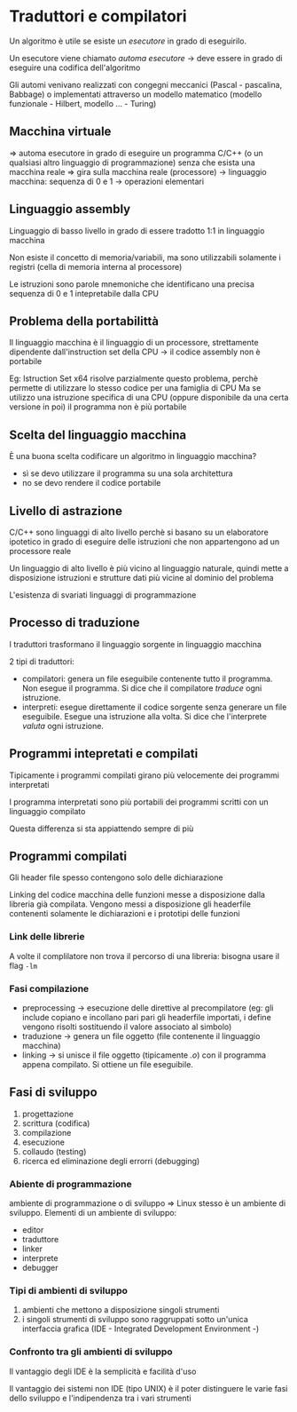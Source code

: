 # Traduttori e compilatori
Un algoritmo è utile se esiste un _esecutore_ in grado di eseguirilo.

Un esecutore viene chiamato _automa esecutore_ -> deve essere in grado di eseguire una codifica dell'algoritmo

Gli automi venivano realizzati con congegni meccanici (Pascal - pascalina, Babbage) o implementati attraverso un modello matematico (modello funzionale - Hilbert, modello ... - Turing)

## Macchina virtuale
=> automa esecutore in grado di eseguire un programma C/C++ (o un qualsiasi altro linguaggio di programmazione) senza che esista una macchina reale
=> gira sulla macchina reale (processore) -> linguaggio macchina: sequenza di 0 e 1 -> operazioni elementari

## Linguaggio assembly
Linguaggio di basso livello in grado di essere tradotto 1:1 in linguaggio macchina

Non esiste il concetto di memoria/variabili, ma sono utilizzabili solamente i registri (cella di memoria interna al processore)

Le istruzioni sono parole mnemoniche che identificano una precisa sequenza di 0 e 1 intepretabile dalla CPU

## Problema della portabilittà
Il linguaggio macchina è il linguaggio di un processore, strettamente dipendente dall'instruction set della CPU -> il codice assembly non è portabile

Eg: Istruction Set x64 risolve parzialmente questo problema, perchè permette di utilizzare lo stesso codice per una famiglia di CPU
Ma se utilizzo una istruzione specifica di una CPU (oppure disponibile da una certa versione in poi) il programma non è più portabile

## Scelta del linguaggio macchina
È una buona scelta codificare un algoritmo in linguaggio macchina?
 - sì se devo utilizzare il programma su una sola architettura
 - no se devo rendere il codice portabile

## Livello di astrazione
C/C++ sono linguaggi di alto livello perchè si basano su un elaboratore ipotetico in grado di eseguire delle istruzioni che non appartengono ad un processore reale

Un linguaggio di alto livello è più vicino al linguaggio naturale, quindi mette a disposizione istruzioni e strutture dati più vicine al dominio del problema

L'esistenza di svariati linguaggi di programmazione

## Processo di traduzione
I traduttori trasformano il linguaggio sorgente in linguaggio macchina

2 tipi di traduttori:
- compilatori: genera un file eseguibile contenente tutto il programma. Non esegue il programma. Si dice che il compilatore *traduce* ogni istruzione.
- interpreti: esegue direttamente il codice sorgente senza generare un file eseguibile. Esegue una istruzione alla volta. Si dice che l'interprete *valuta* ogni istruzione.

## Programmi intepretati e compilati
Tipicamente i programmi compilati girano più velocemente dei programmi interpretati

I programma interpretati sono più portabili dei programmi scritti con un linguaggio compilato

Questa differenza si sta appiattendo sempre di più

## Programmi compilati
Gli header file spesso contengono solo delle dichiarazione

Linking del codice macchina delle funzioni messe a disposizione dalla libreria già compilata. Vengono messi a disposizione gli headerfile contenenti solamente le dichiarazioni e i prototipi delle funzioni

### Link delle librerie
A volte il complilatore non trova il percorso di una libreria: bisogna usare il flag `-lm`

### Fasi compilazione
- preprocessing -> esecuzione delle direttive al precompilatore (eg: gli include copiano e incollano pari pari gli headerfile importati, i define vengono risolti sostituendo il valore associato al simbolo)
- traduzione -> genera un file oggetto (file contenente il linguaggio macchina)
- linking -> si unisce il file oggetto (tipicamente _.o_) con il programma appena compilato. Si ottiene un file eseguibile.

## Fasi di sviluppo
1. progettazione
2. scrittura (codifica)
3. compilazione
4. esecuzione
5. collaudo (testing)
6. ricerca ed eliminazione degli errorri (debugging)

### Abiente di programmazione
ambiente di programmazione o di sviluppo => Linux stesso è un ambiente di sviluppo. Elementi di un ambiente di sviluppo:
- editor
- traduttore
- linker
- interprete
- debugger

### Tipi di ambienti di sviluppo
1. ambienti che mettono a disposizione singoli strumenti 
2. i singoli strumenti di sviluppo sono raggruppati sotto un'unica interfaccia grafica (IDE - Integrated Development Environment -)

### Confronto tra gli ambienti di sviluppo
Il vantaggio degli IDE è la semplicità e facilità d'uso

Il vantaggio dei sistemi non IDE (tipo UNIX) è il poter distinguere le varie fasi dello sviluppo e l'indipendenza tra i vari strumenti
